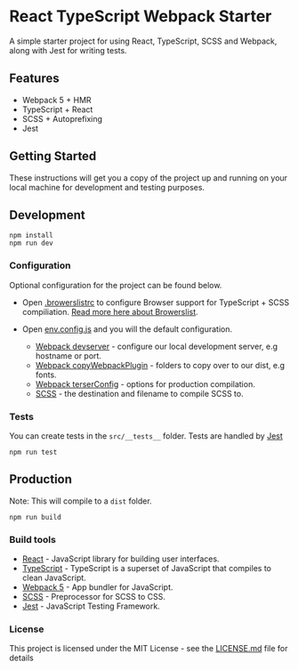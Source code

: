 # React TypeScript Webpack Starter

A simple starter project for using React, TypeScript, SCSS and Webpack, along with Jest for writing tests.

## Features
- Webpack 5 + HMR
- TypeScript + React
- SCSS + Autoprefixing 
- Jest

## Getting Started

These instructions will get you a copy of the project up and running on your local machine for development and testing purposes. 


## Development

```shell
npm install
npm run dev
```

### Configuration
Optional configuration for the project can be found below.

- Open [.browerslistrc](/.browserslist) to configure Browser support for TypeScript + SCSS compiliation. [Read more here about Browerslist](https://github.com/browserslist/browserslist).

- Open [env.config.js](/env.config.js) and you will the default configuration.

    - [Webpack devserver](https://webpack.js.org/configuration/dev-server/) - configure our local development server, e.g hostname or port.
    - [Webpack copyWebpackPlugin](https://webpack.js.org/plugins/copy-webpack-plugin/) - folders to copy over to our dist, e.g fonts.
    - [Webpack terserConfig](https://webpack.js.org/plugins/terser-webpack-plugin/#terseroptions) - options for production compilation. 
    - [SCSS](https://sass-lang.com/) - the destination and filename to compile SCSS to.


### Tests
You can create tests in the `src/__tests__` folder. 
Tests are handled by [Jest](https://jestjs.io/)

```shell
npm run test
```

## Production
Note: This will compile to a `dist` folder.
```shell
npm run build
```


### Build tools

* [React](https://reactjs.org/) - JavaScript library for building user interfaces.
* [TypeScript](https://www.typescriptlang.org) - TypeScript is a superset of JavaScript that compiles to clean JavaScript.
* [Webpack 5](https://webpack.js.org/) - App bundler for JavaScript.
* [SCSS](https://sass-lang.com/) - Preprocessor for SCSS to CSS.
* [Jest](https://jestjs.io/) - JavaScript Testing Framework.


### License
This project is licensed under the MIT License - see the [LICENSE.md](LICENSE.md) file for details